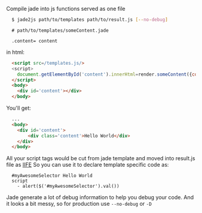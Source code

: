 Compile jade into js functions served as one file

```sh
  $ jade2js path/to/templates path/to/result.js [--no-debug]
```
```jade
  # path/to/templates/someContent.jade

  .content= content

```

in html:
```html
  <script src=/templates.js/>
  <script>
    document.getElementById('content').innerHtml=render.someContent({content: 'Hello World'})
  </script>
  <body>
    <div id='content'></div>
  </body>
```
You'll get:
```html
  ...
  <body>
    <div id='content'>
        <div class='content'>Hello World</div>
    </div>
  </body>
```

All your script tags would be cut from jade template and moved into result.js file as [IIFE](https://en.wikipedia.org/wiki/Immediately-invoked_function_expression)
So you can use it to declare template specific code as:

```jade
  #myAwesomeSelector Hello World
  script
    - alert($('#myAwesomeSelector').val())
```

Jade generate a lot of debug information to help you debug your code. And it looks a bit messy, so for production use ```--no-debug``` or ```-D```
